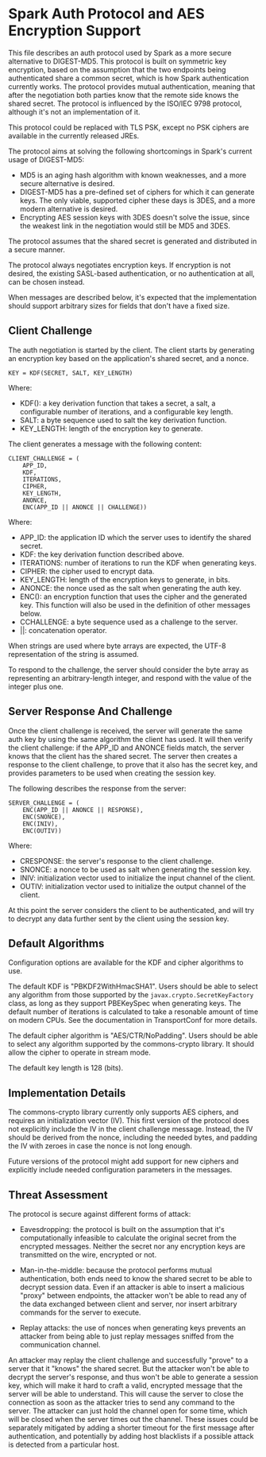 Spark Auth Protocol and AES Encryption Support
==============================================

This file describes an auth protocol used by Spark as a more secure alternative to DIGEST-MD5. This
protocol is built on symmetric key encryption, based on the assumption that the two endpoints being
authenticated share a common secret, which is how Spark authentication currently works. The protocol
provides mutual authentication, meaning that after the negotiation both parties know that the remote
side knows the shared secret. The protocol is influenced by the ISO/IEC 9798 protocol, although it's
not an implementation of it.

This protocol could be replaced with TLS PSK, except no PSK ciphers are available in the currently
released JREs.

The protocol aims at solving the following shortcomings in Spark's current usage of DIGEST-MD5:

- MD5 is an aging hash algorithm with known weaknesses, and a more secure alternative is desired.
- DIGEST-MD5 has a pre-defined set of ciphers for which it can generate keys. The only
  viable, supported cipher these days is 3DES, and a more modern alternative is desired.
- Encrypting AES session keys with 3DES doesn't solve the issue, since the weakest link
  in the negotiation would still be MD5 and 3DES.

The protocol assumes that the shared secret is generated and distributed in a secure manner.

The protocol always negotiates encryption keys. If encryption is not desired, the existing
SASL-based authentication, or no authentication at all, can be chosen instead.

When messages are described below, it's expected that the implementation should support
arbitrary sizes for fields that don't have a fixed size.

Client Challenge
----------------

The auth negotiation is started by the client. The client starts by generating an encryption
key based on the application's shared secret, and a nonce.

    KEY = KDF(SECRET, SALT, KEY_LENGTH)

Where:
- KDF(): a key derivation function that takes a secret, a salt, a configurable number of
  iterations, and a configurable key length.
- SALT: a byte sequence used to salt the key derivation function.
- KEY_LENGTH: length of the encryption key to generate.


The client generates a message with the following content:

    CLIENT_CHALLENGE = (
        APP_ID,
        KDF,
        ITERATIONS,
        CIPHER,
        KEY_LENGTH,
        ANONCE,
        ENC(APP_ID || ANONCE || CHALLENGE))

Where:

- APP_ID: the application ID which the server uses to identify the shared secret.
- KDF: the key derivation function described above.
- ITERATIONS: number of iterations to run the KDF when generating keys.
- CIPHER: the cipher used to encrypt data.
- KEY_LENGTH: length of the encryption keys to generate, in bits.
- ANONCE: the nonce used as the salt when generating the auth key.
- ENC(): an encryption function that uses the cipher and the generated key. This function
  will also be used in the definition of other messages below.
- CCHALLENGE: a byte sequence used as a challenge to the server.
- ||: concatenation operator.

When strings are used where byte arrays are expected, the UTF-8 representation of the string
is assumed.

To respond to the challenge, the server should consider the byte array as representing an
arbitrary-length integer, and respond with the value of the integer plus one.


Server Response And Challenge
-----------------------------

Once the client challenge is received, the server will generate the same auth key by
using the same algorithm the client has used. It will then verify the client challenge:
if the APP_ID and ANONCE fields match, the server knows that the client has the shared
secret. The server then creates a response to the client challenge, to prove that it also
has the secret key, and provides parameters to be used when creating the session key.

The following describes the response from the server:

    SERVER_CHALLENGE = (
        ENC(APP_ID || ANONCE || RESPONSE),
        ENC(SNONCE),
        ENC(INIV),
        ENC(OUTIV))

Where:

- CRESPONSE: the server's response to the client challenge.
- SNONCE: a nonce to be used as salt when generating the session key.
- INIV: initialization vector used to initialize the input channel of the client.
- OUTIV: initialization vector used to initialize the output channel of the client.

At this point the server considers the client to be authenticated, and will try to
decrypt any data further sent by the client using the session key.


Default Algorithms
------------------

Configuration options are available for the KDF and cipher algorithms to use.

The default KDF is "PBKDF2WithHmacSHA1". Users should be able to select any algorithm
from those supported by the `javax.crypto.SecretKeyFactory` class, as long as they support
PBEKeySpec when generating keys. The default number of iterations is calculated to take a
resonable amount of time on modern CPUs. See the documentation in TransportConf for more
details.

The default cipher algorithm is "AES/CTR/NoPadding". Users should be able to select any
algorithm supported by the commons-crypto library. It should allow the cipher to operate
in stream mode.

The default key length is 128 (bits).


Implementation Details
----------------------

The commons-crypto library currently only supports AES ciphers, and requires an initialization
vector (IV). This first version of the protocol does not explicitly include the IV in the client
challenge message. Instead, the IV should be derived from the nonce, including the needed bytes, and
padding the IV with zeroes in case the nonce is not long enough.

Future versions of the protocol might add support for new ciphers and explicitly include needed
configuration parameters in the messages.


Threat Assessment
-----------------

The protocol is secure against different forms of attack:

* Eavesdropping: the protocol is built on the assumption that it's computationally infeasible
  to calculate the original secret from the encrypted messages. Neither the secret nor any
  encryption keys are transmitted on the wire, encrypted or not.

* Man-in-the-middle: because the protocol performs mutual authentication, both ends need to
  know the shared secret to be able to decrypt session data. Even if an attacker is able to insert a
  malicious "proxy" between endpoints, the attacker won't be able to read any of the data exchanged
  between client and server, nor insert arbitrary commands for the server to execute.

* Replay attacks: the use of nonces when generating keys prevents an attacker from being able to
  just replay messages sniffed from the communication channel.

An attacker may replay the client challenge and successfully "prove" to a server that it "knows" the
shared secret. But the attacker won't be able to decrypt the server's response, and thus won't be
able to generate a session key, which will make it hard to craft a valid, encrypted message that the
server will be able to understand. This will cause the server to close the connection as soon as the
attacker tries to send any command to the server. The attacker can just hold the channel open for
some time, which will be closed when the server times out the channel. These issues could be
separately mitigated by adding a shorter timeout for the first message after authentication, and
potentially by adding host blacklists if a possible attack is detected from a particular host.
